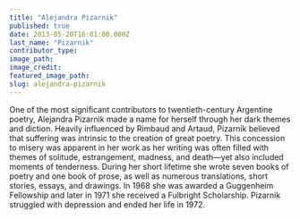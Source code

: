 ```yaml
---
title: "Alejandra Pizarnik"
published: true
date: 2013-05-20T16:01:00.000Z
last_name: "Pizarnik"
contributor_type:
image_path:
image_credit:
featured_image_path:
slug: alejandra-pizarnik
---
```


One of the most significant contributors to twentieth-century Argentine poetry, Alejandra Pizarnik made a name for herself through her dark themes and diction. Heavily influenced by Rimbaud and Artaud, Pizarnik believed that suffering was intrinsic to the creation of great poetry. This concession to misery was apparent in her work as her writing was often filled with themes of solitude, estrangement, madness, and death—yet also included moments of tenderness. During her short lifetime she wrote seven books of poetry and one book of prose, as well as numerous translations, short stories, essays, and drawings. In 1968 she was awarded a Guggenheim Fellowship and later in 1971 she received a Fulbright Scholarship. Pizarnik struggled with depression and ended her life in 1972.

